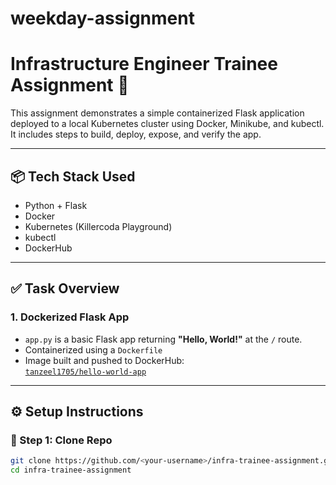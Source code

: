 # weekday-assignment
# Infrastructure Engineer Trainee Assignment 🚀

This assignment demonstrates a simple containerized Flask application deployed to a local Kubernetes cluster using Docker, Minikube, and kubectl. It includes steps to build, deploy, expose, and verify the app.

---

## 📦 Tech Stack Used

- Python + Flask
- Docker
- Kubernetes (Killercoda Playground)
- kubectl
- DockerHub

---

## ✅ Task Overview

### 1. Dockerized Flask App

- `app.py` is a basic Flask app returning **"Hello, World!"** at the `/` route.
- Containerized using a `Dockerfile`
- Image built and pushed to DockerHub:  
  [`tanzeel1705/hello-world-app`](https://hub.docker.com/r/tanzeel1705/hello-world-app)

---

## ⚙️ Setup Instructions

### 🔧 Step 1: Clone Repo
```bash
git clone https://github.com/<your-username>/infra-trainee-assignment.git
cd infra-trainee-assignment
